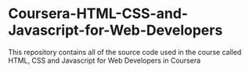 # Coursera-HTML-CSS-and-Javascript-for-Web-Developers

This repository contains all of the source code used in the course called HTML, CSS and Javascript for Web Developers in Coursera
